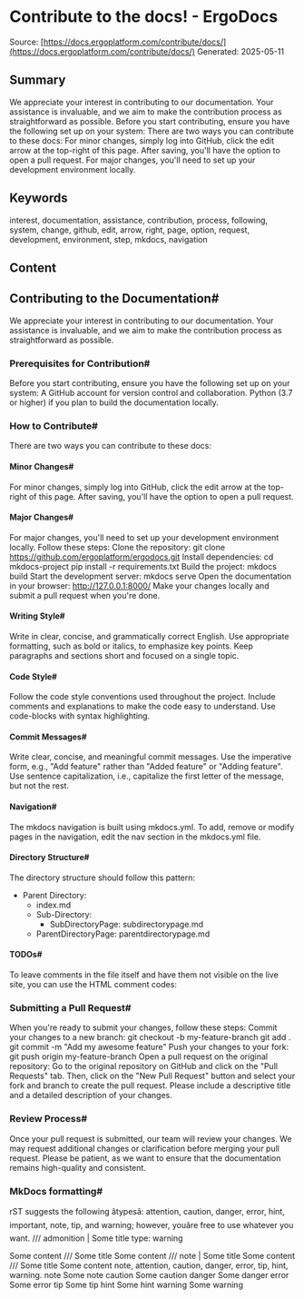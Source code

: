 # Contribute to the docs! - ErgoDocs
Source: [https://docs.ergoplatform.com/contribute/docs/](https://docs.ergoplatform.com/contribute/docs/)
Generated: 2025-05-11

## Summary
We appreciate your interest in contributing to our documentation. Your assistance is invaluable, and we aim to make the contribution process as straightforward as possible. Before you start contributing, ensure you have the following set up on your system: There are two ways you can contribute to these docs: For minor changes, simply log into GitHub, click the edit arrow at the top-right of this page. After saving, you'll have the option to open a pull request. For major changes, you'll need to set up your development environment locally.

## Keywords
interest, documentation, assistance, contribution, process, following, system, change, github, edit, arrow, right, page, option, request, development, environment, step, mkdocs, navigation

## Content
## Contributing to the Documentation#
We appreciate your interest in contributing to our documentation. Your assistance is invaluable, and we aim to make the contribution process as straightforward as possible.

### Prerequisites for Contribution#
Before you start contributing, ensure you have the following set up on your system:
A GitHub account for version control and collaboration.
Python (3.7 or higher) if you plan to build the documentation locally.

### How to Contribute#
There are two ways you can contribute to these docs:

#### Minor Changes#
For minor changes, simply log into GitHub, click the edit arrow at the top-right of this page. After saving, you'll have the option to open a pull request.

#### Major Changes#
For major changes, you'll need to set up your development environment locally. Follow these steps:
Clone the repository:
git clone https://github.com/ergoplatform/ergodocs.git
Install dependencies:
cd mkdocs-project
pip install -r requirements.txt
Build the project:
mkdocs build
Start the development server:
mkdocs serve
Open the documentation in your browser:
http://127.0.0.1:8000/
Make your changes locally and submit a pull request when you're done.

#### Writing Style#
Write in clear, concise, and grammatically correct English.
Use appropriate formatting, such as bold or italics, to emphasize key points.
Keep paragraphs and sections short and focused on a single topic.

#### Code Style#
Follow the code style conventions used throughout the project.
Include comments and explanations to make the code easy to understand.
Use code-blocks with syntax highlighting.

#### Commit Messages#
Write clear, concise, and meaningful commit messages.
Use the imperative form, e.g., "Add feature" rather than "Added feature" or "Adding feature".
Use sentence capitalization, i.e., capitalize the first letter of the message, but not the rest.

#### Navigation#
The mkdocs navigation is built using mkdocs.yml. To add, remove or modify pages in the navigation, edit the nav section in the mkdocs.yml file.

#### Directory Structure#
The directory structure should follow this pattern:
- Parent Directory:
    - index.md
    - Sub-Directory:
        - SubDirectoryPage: subdirectorypage.md
    - ParentDirectoryPage: parentdirectorypage.md

#### TODOs#
To leave comments in the file itself and have them not visible on the live site, you can use the HTML comment codes:
<!-- TODO: Add information about XYZ here -->

### Submitting a Pull Request#
When you're ready to submit your changes, follow these steps:
Commit your changes to a new branch:
git checkout -b my-feature-branch
git add .
git commit -m "Add my awesome feature"
Push your changes to your fork:
git push origin my-feature-branch
Open a pull request on the original repository:
Go to the original repository on GitHub and click on the "Pull Requests" tab. Then, click on the "New Pull Request" button and select your fork and branch to create the pull request.
Please include a descriptive title and a detailed description of your changes.

### Review Process#
Once your pull request is submitted, our team will review your changes. We may request additional changes or clarification before merging your pull request. Please be patient, as we want to ensure that the documentation remains high-quality and consistent.

### MkDocs formatting#
rST suggests the following âtypesâ: attention, caution, danger, error, hint, important, note, tip, and warning; however, youâre free to use whatever you want.
/// admonition | Some title
    type: warning

Some content
///
Some title
Some content
/// note | Some title
Some content
///
Some title
Some content
note, attention, caution, danger, error, tip, hint, warning.
note
Some note
caution
Some caution
danger
Some danger
error
Some error
tip
Some tip
hint
Some hint
warning
Some warning
